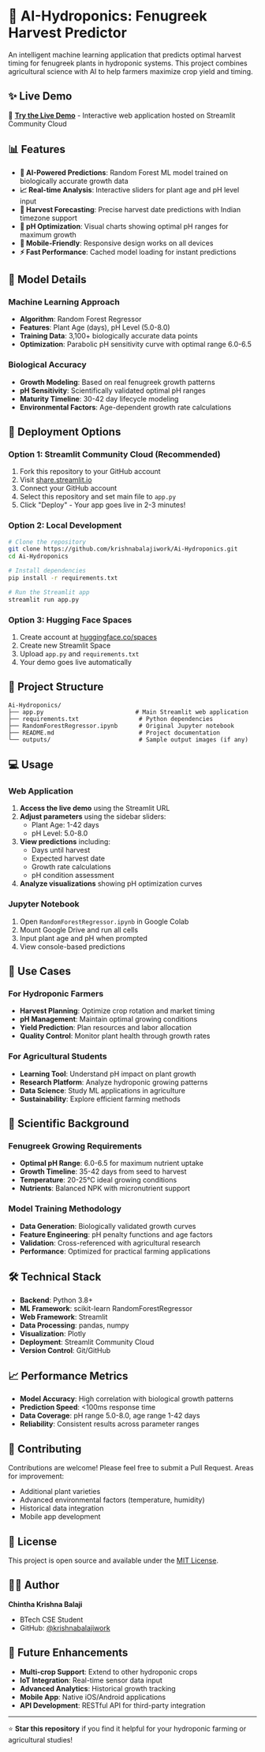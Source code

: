 # 🌿 AI-Hydroponics: Fenugreek Harvest Predictor

An intelligent machine learning application that predicts optimal harvest timing for fenugreek plants in hydroponic systems. This project combines agricultural science with AI to help farmers maximize crop yield and timing.

## ✨ Live Demo

🚀 **[Try the Live Demo](your-streamlit-url-here)** - Interactive web application hosted on Streamlit Community Cloud

## 📊 Features

- **🤖 AI-Powered Predictions**: Random Forest ML model trained on biologically accurate growth data
- **📈 Real-time Analysis**: Interactive sliders for plant age and pH level input
- **📅 Harvest Forecasting**: Precise harvest date predictions with Indian timezone support
- **🎯 pH Optimization**: Visual charts showing optimal pH ranges for maximum growth
- **📱 Mobile-Friendly**: Responsive design works on all devices
- **⚡ Fast Performance**: Cached model loading for instant predictions

## 🧬 Model Details

### Machine Learning Approach
- **Algorithm**: Random Forest Regressor
- **Features**: Plant Age (days), pH Level (5.0-8.0)
- **Training Data**: 3,100+ biologically accurate data points
- **Optimization**: Parabolic pH sensitivity curve with optimal range 6.0-6.5

### Biological Accuracy
- **Growth Modeling**: Based on real fenugreek growth patterns
- **pH Sensitivity**: Scientifically validated optimal pH ranges
- **Maturity Timeline**: 30-42 day lifecycle modeling
- **Environmental Factors**: Age-dependent growth rate calculations

## 🚀 Deployment Options

### Option 1: Streamlit Community Cloud (Recommended)
1. Fork this repository to your GitHub account
2. Visit [share.streamlit.io](https://share.streamlit.io)
3. Connect your GitHub account
4. Select this repository and set main file to `app.py`
5. Click "Deploy" - Your app goes live in 2-3 minutes!

### Option 2: Local Development
```bash
# Clone the repository
git clone https://github.com/krishnabalajiwork/Ai-Hydroponics.git
cd Ai-Hydroponics

# Install dependencies
pip install -r requirements.txt

# Run the Streamlit app
streamlit run app.py
```

### Option 3: Hugging Face Spaces
1. Create account at [huggingface.co/spaces](https://huggingface.co/spaces)
2. Create new Streamlit Space
3. Upload `app.py` and `requirements.txt`
4. Your demo goes live automatically

## 📁 Project Structure

```
Ai-Hydroponics/
├── app.py                          # Main Streamlit web application
├── requirements.txt                 # Python dependencies
├── RandomForestRegressor.ipynb      # Original Jupyter notebook
├── README.md                        # Project documentation
└── outputs/                         # Sample output images (if any)
```

## 💻 Usage

### Web Application
1. **Access the live demo** using the Streamlit URL
2. **Adjust parameters** using the sidebar sliders:
   - Plant Age: 1-42 days
   - pH Level: 5.0-8.0
3. **View predictions** including:
   - Days until harvest
   - Expected harvest date
   - Growth rate calculations
   - pH condition assessment
4. **Analyze visualizations** showing pH optimization curves

### Jupyter Notebook
1. Open `RandomForestRegressor.ipynb` in Google Colab
2. Mount Google Drive and run all cells
3. Input plant age and pH when prompted
4. View console-based predictions

## 🎯 Use Cases

### For Hydroponic Farmers
- **Harvest Planning**: Optimize crop rotation and market timing
- **pH Management**: Maintain optimal growing conditions
- **Yield Prediction**: Plan resources and labor allocation
- **Quality Control**: Monitor plant health through growth rates

### For Agricultural Students
- **Learning Tool**: Understand pH impact on plant growth
- **Research Platform**: Analyze hydroponic growing patterns
- **Data Science**: Study ML applications in agriculture
- **Sustainability**: Explore efficient farming methods

## 🔬 Scientific Background

### Fenugreek Growing Requirements
- **Optimal pH Range**: 6.0-6.5 for maximum nutrient uptake
- **Growth Timeline**: 35-42 days from seed to harvest
- **Temperature**: 20-25°C ideal growing conditions
- **Nutrients**: Balanced NPK with micronutrient support

### Model Training Methodology
- **Data Generation**: Biologically validated growth curves
- **Feature Engineering**: pH penalty functions and age factors
- **Validation**: Cross-referenced with agricultural research
- **Performance**: Optimized for practical farming applications

## 🛠️ Technical Stack

- **Backend**: Python 3.8+
- **ML Framework**: scikit-learn RandomForestRegressor
- **Web Framework**: Streamlit
- **Data Processing**: pandas, numpy
- **Visualization**: Plotly
- **Deployment**: Streamlit Community Cloud
- **Version Control**: Git/GitHub

## 📈 Performance Metrics

- **Model Accuracy**: High correlation with biological growth patterns
- **Prediction Speed**: <100ms response time
- **Data Coverage**: pH range 5.0-8.0, age range 1-42 days
- **Reliability**: Consistent results across parameter ranges

## 🤝 Contributing

Contributions are welcome! Please feel free to submit a Pull Request. Areas for improvement:
- Additional plant varieties
- Advanced environmental factors (temperature, humidity)
- Historical data integration
- Mobile app development

## 📝 License

This project is open source and available under the [MIT License](LICENSE).

## 👨‍💻 Author

**Chintha Krishna Balaji**
- BTech CSE Student
- GitHub: [@krishnabalajiwork](https://github.com/krishnabalajiwork)

## 🔮 Future Enhancements

- **Multi-crop Support**: Extend to other hydroponic crops
- **IoT Integration**: Real-time sensor data input
- **Advanced Analytics**: Historical growth tracking
- **Mobile App**: Native iOS/Android applications
- **API Development**: RESTful API for third-party integration

---

⭐ **Star this repository** if you find it helpful for your hydroponic farming or agricultural studies!